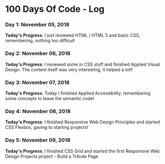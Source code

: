 # 100 Days Of Code - Log

### Day 1: November 05, 2018


**Today's Progress**: I just reviewed HTML / HTML 5 and basic CSS, remembering, nothing too difficult

### Day 2: November 06, 2018


**Today's Progress**: I reviewed some in CSS stuff and finished Applied Visual Design. 
The content itself was very interesting, it helped a lot!!


### Day 3: November 07, 2018


**Today's Progress**: Today I finished Applied Accessibility, remembering some concepts to leave the semantic code!


### Day 4: November 08, 2018


**Today's Progress**: I finished Responsive Web Design Principles and started CSS Flexbox, gaving to starting projects!


### Day 5: November 09, 2018


**Today's Progress**: I finished CSS Grid and started the first Responsive Web Design Projects project - Build a Tribute Page
